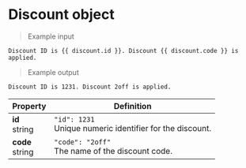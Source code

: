 # Discount object

> Example input

```liquid
Discount ID is {{ discount.id }}. Discount {{ discount.code }} is applied.
```

> Example output

```html
Discount ID is 1231. Discount 2off is applied.
```

Property | Definition
--------- | -------
<b>id</b> <br> string| `"id": 1231`<br>  Unique numeric identifier for the discount.
<b>code</b> <br> string| `"code": "2off"`<br> The name of the discount code.